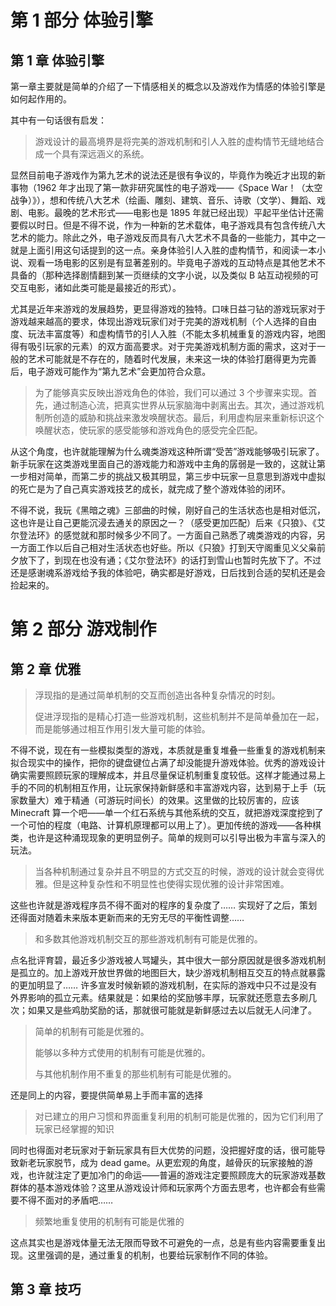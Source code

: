 # 第 1 部分 体验引擎

## 第 1 章 体验引擎

第一章主要就是简单的介绍了一下情感相关的概念以及游戏作为情感的体验引擎是如何起作用的。

其中有一句话很有启发：

> 游戏设计的最高境界是将完美的游戏机制和引人入胜的虚构情节无缝地结合成一个具有深远涵义的系统。

显然目前电子游戏作为第九艺术的说法还是很有争议的，毕竟作为晚近才出现的新事物（1962 年才出现了第一款非研究属性的电子游戏——《Space War！（太空战争）》），想和传统八大艺术（绘画、雕刻、建筑、音乐、诗歌（文学）、舞蹈、戏剧、电影。最晚的艺术形式——电影也是 1895 年就已经出现）平起平坐估计还需要假以时日。但是不得不说，作为一种新的艺术载体，电子游戏具有包含传统八大艺术的能力。除此之外，电子游戏反而具有八大艺术不具备的一些能力，其中之一就是上面引用这句话提到的这一点。亲身体验引人入胜的虚构情节，和阅读一本小说、观看一场电影的区别是有显著差别的。毕竟电子游戏的互动特点是其他艺术不具备的（那种选择剧情翻到某一页继续的文字小说，以及类似 B 站互动视频的可交互电影，诸如此类可能是最接近的形式）。

尤其是近年来游戏的发展趋势，更显得游戏的独特。口味日益刁钻的游戏玩家对于游戏越来越高的要求，体现出游戏玩家们对于完美的游戏机制（个人选择的自由度、玩法丰富度等）和虚构情节的引人入胜（不能太多机械重复的游戏内容，地图得有吸引玩家的元素）的双方面高要求。对于完美游戏机制方面的需求，这对于一般的艺术可能就是不存在的，随着时代发展，未来这一块的体验打磨得更为完善后，电子游戏可能作为“第九艺术”会更加符合众意。

> 为了能够真实反映出游戏角色的体验，我们可以通过 3 个步骤来实现。首先，通过制造心流，把真实世界从玩家脑海中剥离出去。其次，通过游戏机制所创造的威胁和挑战来激发唤醒状态。最后，利用虚构层来重新标识这个唤醒状态，使玩家的感受能够和游戏角色的感受完全匹配。

从这个角度，也许就能理解为什么魂类游戏这种所谓“受苦”游戏能够吸引玩家了。新手玩家在这类游戏里面自己的游戏能力和游戏中主角的孱弱是一致的，这就让第一步相对简单，而第二步的挑战又极其明显，第三步中玩家一旦意思到游戏中虚拟的死亡是为了自己真实游戏技艺的成长，就完成了整个游戏体验的闭环。

不得不说，我玩《黑暗之魂》三部曲的时候，刚好自己的生活状态也是相对低沉，这也许是让自己更能沉浸去通关的原因之一？（感受更加匹配）后来《只狼》、《艾尔登法环》的感觉就和那时候多少不同了。一方面自己熟悉了魂类游戏的内容，另一方面工作以后自己相对生活状态也好些。所以《只狼》打到天守阁重见义父枭前夕放下了，到现在也没有通；《艾尔登法环》的话打到雪山也暂时先放下了。不过还是感谢魂系游戏给予我的体验吧，确实都是好游戏，日后找到合适的契机还是会捡起来的。

# 第 2 部分 游戏制作

## 第 2 章 优雅

> 浮现指的是通过简单机制的交互而创造出各种复杂情况的时刻。
>
> 促进浮现指的是精心打造一些游戏机制，这些机制并不是简单叠加在一起，而是能够通过相互作用引发大量可能的体验。

不得不说，现在有一些模拟类型的游戏，本质就是重复堆叠一些重复的游戏机制来拟合现实中的操作，把你的键盘键位占满了却没能提升游戏体验。优秀的游戏设计确实需要照顾玩家的理解成本，并且尽量保证机制重复度较低。这样才能通过易上手的不同的机制相互作用，让玩家保持新鲜感和丰富游戏内容，达到易于上手（玩家数量大）难于精通（可游玩时间长）的效果。这里做的比较厉害的，应该 Minecraft 算一个吧——单一个红石系统与其他系统的交互，就把游戏深度挖到了一个可怕的程度（电路、计算机原理都可以用上了）。更加传统的游戏——各种棋类，也许是这种涌现现象的更明显例子。简单的规则可以引导出极为丰富与深入的玩法。

> 当各种机制通过复杂并且不明显的方式交互的时候，游戏的设计就会变得优雅。但是这种复杂性和不明显性也使得实现优雅的设计非常困难。

这些也许就是游戏程序员不得不面对的程序的复杂度了…… 实现好了之后，策划还得面对随着未来版本更新而来的无穷无尽的平衡性调整……

> 和多数其他游戏机制交互的那些游戏机制有可能是优雅的。

点名批评育碧，最近多少游戏被人骂罐头，其中很大一部分原因就是很多游戏机制是孤立的。加上游戏开放世界做的地图巨大，缺少游戏机制相互交互的特点就暴露的更加明显了…… 许多宣发时候新颖的游戏机制，在实际的游戏中只不过是没有外界影响的孤立元素。结果就是：如果给的奖励够丰厚，玩家就还愿意去多刷几次；如果又是些鸡肋奖励的话，那就很可能就是新鲜感过去以后就无人问津了。

>简单的机制有可能是优雅的。
>
>能够以多种方式使用的机制有可能是优雅的。
>
>与其他机制作用不重复的那些机制有可能是优雅的。

还是同上的内容，要提供简单易上手而丰富的选择

>对已建立的用户习惯和界面重复利用的机制可能是优雅的，因为它们利用了玩家已经掌握的知识

同时也得面对老玩家对于新玩家具有巨大优势的问题，没把握好度的话，很可能导致新老玩家脱节，成为 dead game。从更宏观的角度，越骨灰的玩家接触的游戏，也许就注定了更加冷门的命运——普遍的游戏注定要照顾庞大的玩家游戏基数群体的基本游戏体验？这里从游戏设计师和玩家两个方面去思考，也许都会有些需要不得不面对的矛盾吧……

> 频繁地重复使用的机制有可能是优雅的

这点其实也是游戏体量无法无限而导致不可避免的一点，总是有些内容需要重复出现。这里强调的是，通过重复的机制，也要给玩家制作不同的体验。

## 第 3 章 技巧
